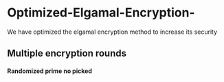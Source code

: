 # Optimized-Elgamal-Encryption-
We have optimized the elgamal encryption method to increase its security
## Multiple encryption rounds

#### Randomized prime no picked

